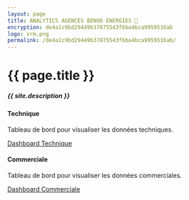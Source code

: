 ```yaml
---
layout: page
title: ANALYTICS AGENCES BENOO ENERGIES 🔎
encryption: de4a1c9bd29449b37875543f6ba4bca9959516ab
logo: vrm.png
permalink: /de4a1c9bd29449b37875543f6ba4bca9959516ab/
---
```


<h1>{{ page.title }}</h1>
<h5 class="font-weight-light text-secondary">{{ site.description }}</h5>

<div class="row mt-5">

  <div class="col-12 col-sm-4">
    <div class="card h-100">
      <div class="card-body">
        <h4 class="card-title">Technique</h4>
        <p class="card-text text-secondary">Tableau de bord pour visualiser les données techniques.</p>
        <a href="{{site.baseurl}}{{page.permalink}}dashboard-technique" class="btn btn-primary">Dashboard Technique</a>
      </div>
    </div>
  </div>

  <div class="col-12 col-sm-4">
    <div class="card h-100">
      <div class="card-body">
        <h4 class="card-title">Commerciale</h4>
        <p class="card-text text-secondary">Tableau de bord pour visualiser les données commerciales.</p>
        <a href="{{site.baseurl}}{{page.permalink}}dashboard-commerciale" class="btn btn-primary">Dashboard Commerciale</a>
      </div>
    </div>
  </div>
  
  

</div>
